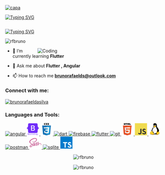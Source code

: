 [![capa](https://github.com/user-attachments/assets/50920a09-be0a-4708-8e5b-a77f1f7d13ad)](https://www.linkedin.com/in/brunorafaeldasilva/)




[![Typing SVG](https://readme-typing-svg.herokuapp.com/?color=28B5F6&size=35&center=true&vCenter=true&width=1000&lines=Hi👋,+I%27m+Bruno+Rafael;I%27m+27+years+old;I+from+Brasil,+Fortaleza-CE;I+study+web/mobile+development;Be+Welcome!+:%29)](https://git.io/typing-svg)
<h2 align="center"></h2>

[![Typing SVG](https://readme-typing-svg.herokuapp.com/?color=28B5F6&size=26&center=true&vCenter=true&pause=3000&width=1000&lines=Enjoy+the+process;Make+mistakes+until+you+get+it+right;Time+is+valuable;Do+your+best+to+get+the+best!+😄)](https://git.io/typing-svg)

<p align="left"> <img src="https://komarev.com/ghpvc/?username=rfbruno&label=Profile%20views&color=0e75b6&style=flat" alt="rfbruno" /> </p>
<img align="right" alt="Coding" width="400" src="https://firebasestorage.googleapis.com/v0/b/portfolio-a7442.appspot.com/o/profile%20github%20images%2Fgithub.gif?alt=media&token=9b6fe65a-b13c-4032-bb64-e54c437b3ff5">

- 🌱 I’m currently learning **Flutter**

- 💬 Ask me about **Flutter , Angular**


- 📫 How to reach me **brunorafaelds@outlook.com**

<h3 align="left">Connect with me:</h3>
<p align="left">
<a href="https://linkedin.com/in/brunorafaeldasilva" target="blank"><img align="center" src="https://raw.githubusercontent.com/rahuldkjain/github-profile-readme-generator/master/src/images/icons/Social/linked-in-alt.svg" alt="brunorafaeldasilva" height="30" width="40" /></a>
</p>

<h3 align="left">Languages and Tools:</h3>
<p align="left"> <a href="https://angular.io" target="_blank" rel="noreferrer"> <img src="https://angular.io/assets/images/logos/angular/angular.svg" alt="angular" width="40" height="40"/> </a> <a href="https://getbootstrap.com" target="_blank" rel="noreferrer"> <img src="https://raw.githubusercontent.com/devicons/devicon/master/icons/bootstrap/bootstrap-plain-wordmark.svg" alt="bootstrap" width="40" height="40"/> </a> <a href="https://www.w3schools.com/css/" target="_blank" rel="noreferrer"> <img src="https://raw.githubusercontent.com/devicons/devicon/master/icons/css3/css3-original-wordmark.svg" alt="css3" width="40" height="40"/> </a> <a href="https://dart.dev" target="_blank" rel="noreferrer"> <img src="https://www.vectorlogo.zone/logos/dartlang/dartlang-icon.svg" alt="dart" width="40" height="40"/> </a> <a href="https://firebase.google.com/" target="_blank" rel="noreferrer"> <img src="https://www.vectorlogo.zone/logos/firebase/firebase-icon.svg" alt="firebase" width="40" height="40"/> </a> <a href="https://flutter.dev" target="_blank" rel="noreferrer"> <img src="https://www.vectorlogo.zone/logos/flutterio/flutterio-icon.svg" alt="flutter" width="40" height="40"/> </a> <a href="https://git-scm.com/" target="_blank" rel="noreferrer"> <img src="https://www.vectorlogo.zone/logos/git-scm/git-scm-icon.svg" alt="git" width="40" height="40"/> </a> <a href="https://www.w3.org/html/" target="_blank" rel="noreferrer"> <img src="https://raw.githubusercontent.com/devicons/devicon/master/icons/html5/html5-original-wordmark.svg" alt="html5" width="40" height="40"/> </a> <a href="https://developer.mozilla.org/en-US/docs/Web/JavaScript" target="_blank" rel="noreferrer"> <img src="https://raw.githubusercontent.com/devicons/devicon/master/icons/javascript/javascript-original.svg" alt="javascript" width="40" height="40"/> </a> <a href="https://www.linux.org/" target="_blank" rel="noreferrer"> <img src="https://raw.githubusercontent.com/devicons/devicon/master/icons/linux/linux-original.svg" alt="linux" width="40" height="40"/> </a> <a href="https://postman.com" target="_blank" rel="noreferrer"> <img src="https://www.vectorlogo.zone/logos/getpostman/getpostman-icon.svg" alt="postman" width="40" height="40"/> </a> <a href="https://sass-lang.com" target="_blank" rel="noreferrer"> <img src="https://raw.githubusercontent.com/devicons/devicon/master/icons/sass/sass-original.svg" alt="sass" width="40" height="40"/> </a> <a href="https://www.sqlite.org/" target="_blank" rel="noreferrer"> <img src="https://www.vectorlogo.zone/logos/sqlite/sqlite-icon.svg" alt="sqlite" width="40" height="40"/> </a> <a href="https://www.typescriptlang.org/" target="_blank" rel="noreferrer"> <img src="https://raw.githubusercontent.com/devicons/devicon/master/icons/typescript/typescript-original.svg" alt="typescript" width="40" height="40"/> </a> </p>

<div align="center">
<p><img align="center" src="https://github-readme-streak-stats.herokuapp.com/?user=rfbruno&" alt="rfbruno" /></p>
<p><img align="center" src="https://github-readme-stats.vercel.app/api/top-langs?username=rfbruno&show_icons=true&locale=en&layout=compact" alt="rfbruno" /></p>
</div>
